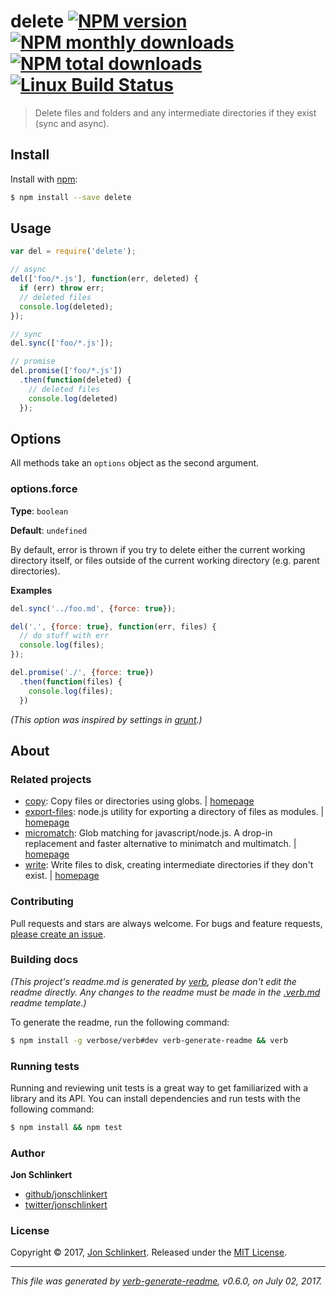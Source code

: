 # delete [![NPM version](https://img.shields.io/npm/v/delete.svg?style=flat)](https://www.npmjs.com/package/delete) [![NPM monthly downloads](https://img.shields.io/npm/dm/delete.svg?style=flat)](https://npmjs.org/package/delete) [![NPM total downloads](https://img.shields.io/npm/dt/delete.svg?style=flat)](https://npmjs.org/package/delete) [![Linux Build Status](https://img.shields.io/travis/jonschlinkert/delete.svg?style=flat&label=Travis)](https://travis-ci.org/jonschlinkert/delete)

> Delete files and folders and any intermediate directories if they exist (sync and async).

## Install

Install with [npm](https://www.npmjs.com/):

```sh
$ npm install --save delete
```

## Usage

```js
var del = require('delete');

// async
del(['foo/*.js'], function(err, deleted) {
  if (err) throw err;
  // deleted files
  console.log(deleted);
});

// sync
del.sync(['foo/*.js']);

// promise
del.promise(['foo/*.js'])
  .then(function(deleted) {
    // deleted files
    console.log(deleted)
  });
```

## Options

All methods take an `options` object as the second argument.

### options.force

**Type**: `boolean`

**Default**: `undefined`

By default, error is thrown if you try to delete either the current working directory itself, or files outside of the current working directory (e.g. parent directories).

**Examples**

```js
del.sync('../foo.md', {force: true});

del('.', {force: true}, function(err, files) {
  // do stuff with err
  console.log(files);
});

del.promise('./', {force: true})
  .then(function(files) {
    console.log(files);
  })
```

_(This option was inspired by settings in [grunt](http://gruntjs.com/).)_

## About

### Related projects

* [copy](https://www.npmjs.com/package/copy): Copy files or directories using globs. | [homepage](https://github.com/jonschlinkert/copy "Copy files or directories using globs.")
* [export-files](https://www.npmjs.com/package/export-files): node.js utility for exporting a directory of files as modules. | [homepage](https://github.com/jonschlinkert/export-files "node.js utility for exporting a directory of files as modules.")
* [micromatch](https://www.npmjs.com/package/micromatch): Glob matching for javascript/node.js. A drop-in replacement and faster alternative to minimatch and multimatch. | [homepage](https://github.com/micromatch/micromatch "Glob matching for javascript/node.js. A drop-in replacement and faster alternative to minimatch and multimatch.")
* [write](https://www.npmjs.com/package/write): Write files to disk, creating intermediate directories if they don't exist. | [homepage](https://github.com/jonschlinkert/write "Write files to disk, creating intermediate directories if they don't exist.")

### Contributing

Pull requests and stars are always welcome. For bugs and feature requests, [please create an issue](../../issues/new).

### Building docs

_(This project's readme.md is generated by [verb](https://github.com/verbose/verb-generate-readme), please don't edit the readme directly. Any changes to the readme must be made in the [.verb.md](.verb.md) readme template.)_

To generate the readme, run the following command:

```sh
$ npm install -g verbose/verb#dev verb-generate-readme && verb
```

### Running tests

Running and reviewing unit tests is a great way to get familiarized with a library and its API. You can install dependencies and run tests with the following command:

```sh
$ npm install && npm test
```

### Author

**Jon Schlinkert**

* [github/jonschlinkert](https://github.com/jonschlinkert)
* [twitter/jonschlinkert](https://twitter.com/jonschlinkert)

### License

Copyright © 2017, [Jon Schlinkert](https://github.com/jonschlinkert).
Released under the [MIT License](LICENSE).

***

_This file was generated by [verb-generate-readme](https://github.com/verbose/verb-generate-readme), v0.6.0, on July 02, 2017._